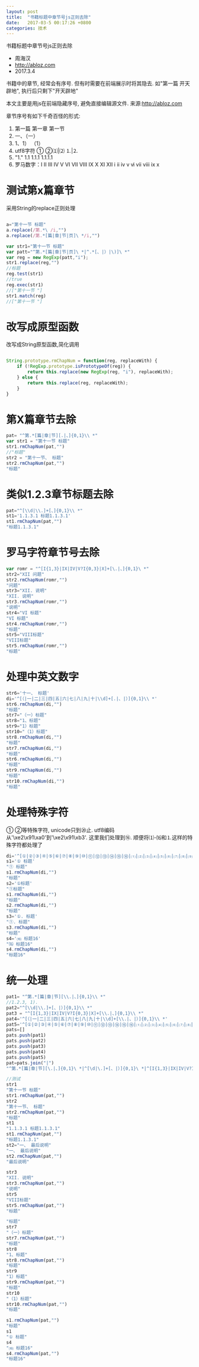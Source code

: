```yaml
---
layout: post
title:  "书籍标题中章节号js正则去除"
date:   2017-03-5 00:17:26 +0800
categories: 技术
---
```

书籍标题中章节号js正则去除
- 周海汉
- http://abloz.com
- 2017.3.4

书籍中的章节, 经常会有序号. 但有时需要在前端展示时将其隐去.
如"第一篇 开天辟地", 执行后只剩下"开天辟地"

本文主要是用js在前端隐藏序号, 避免直接编辑源文件.
来源:http://abloz.com


章节序号有如下千奇百怪的形式:

1. 第一篇    第一章    第一节
2. 一、（一）
3. 1、1） （1）    
4. utf8字符 ①  ②⑴|⑵ ⒈|⒉  
5. "1." 1.1 1.1.1    1.1.1.1
6. 罗马数字：Ⅰ Ⅱ Ⅲ Ⅳ Ⅴ Ⅵ Ⅶ Ⅷ Ⅸ Ⅹ Ⅺ Ⅻ   ⅰ ⅱ  ⅳ ⅴ ⅵ ⅶ ⅷ ⅸ ⅹ   

# 测试第x篇章节
采用String的replace正则处理
```javascript

a="第十一节 标题"
a.replace(/第.*\ /i,"")
a.replace(/第.*[篇|章|节|页]\ */i,"")

var str1="第十一节 标题"
var patt="^第.*[篇|章|节|页]\ *|^.*[、|）|\)]\ *"
var reg = new RegExp(patt,"i");
str1.replace(reg,"")
//标题
reg.test(str1)
//true
reg.exec(str1)
//["第十一节 "]
str1.match(reg)
//["第十一节 "]
```
# 改写成原型函数
改写成String原型函数,简化调用
```javascript

String.prototype.rmChapNum = function(reg, replaceWith) {  
    if (!RegExp.prototype.isPrototypeOf(reg)) {  
        return this.replace(new RegExp(reg, "i"), replaceWith);  
    } else {  
        return this.replace(reg, replaceWith);  
    }  
} 

```
# 第X篇章节去除
```js
pat= "^第.*[篇|章|节][.|、]{0,1}\\ *"
var str1 = "第十一节 标题"
str1.rmChapNum(pat,"")
//"标题"
str2 = "第十一节、 标题"
str2.rmChapNum(pat,"")
"标题"
```
# 类似1.2.3章节标题去除
```js
pat="^[\\d|\\.]+[、]{0,1}\\ *"
st1='1.1.3.1 标题1.1.3.1'
st1.rmChapNum(pat,"")
"标题1.1.3.1"

```
# 罗马字符章节号去除
```javascript
var romr = "^[I{1,3}|IX|IV|V?I{0,3}|X]+[\.|、]{0,1}\ *"
str2="XII 问题"
str2.rmChapNum(romr,"")
"问题"
str3="XII. 说明"
"XII. 说明"
str3.rmChapNum(romr,"")
"说明"
str4="VI 标题"
"VI 标题"
str4.rmChapNum(romr,"")
"标题"
str5="VIII标题"
"VIII标题"
str5.rmChapNum(romr,"")
"标题"
```

# 处理中英文数字
```js
str6='十一、 标题'
di='^[（|一|二|三|四|五|六|七|八|九|十|\\d]+[.|、|）]{0,1}\\ *'
str6.rmChapNum(di,"")
"标题"
str7="（一）标题"
str8="1、标题"
str9="1）标题"
str10="（1）标题"
str8.rmChapNum(di,"")
"标题"
str7.rmChapNum(di,"")
"标题"
str6.rmChapNum(di,"")
"标题"
str9.rmChapNum(di,"")
"标题"
str10.rmChapNum(di,"")
"标题"
```

# 处理特殊字符
① ②等特殊字符, unicode只到⑳止.
utf8编码从'\xe2\x91\xa0'到'\xe2\x91\xb3'. 这里我们处理到⑯. 顺便将⑴-⒃和⒈这样的特殊字符都处理了

```js
di='^[①|②|③|④|⑤|⑥|⑦|⑧|⑨|⑩|⑪|⑫|⑬|⑭|⑮|⑯|⑴|⑵|⑶|⑷|⑸|⑹|⑺|⑻|⑼|⑽|⑾|⑿|⒀|⒁|⒂|⒃|⒈|⒉|⒊|⒋|⒌|⒍|⒎|⒏|⒐|⒑|⒒|⒓|⒔|⒕|⒖|⒗]+[.|、]{0,1}\ *'
s1='① 标题'
"① 标题"
s1.rmChapNum(di,"")
"标题"
s2='①标题'
"①标题"
s1.rmChapNum(di,"")
"标题"
s2.rmChapNum(di,"")
"标题"
s3='①. 标题'
"①. 标题"
s3.rmChapNum(di,"")
"标题"
s4='⒃ 标题16'
"⒃ 标题16"
s4.rmChapNum(di,"")
"标题16"
```
# 统一处理
```js
pat1= "^第.*[篇|章|节][\\.|、]{0,1}\\ *"
//1.2.3, 1).
pat2="^[\\d|\\.]+[、|）]{0,1}\\ *"
pat3 = "^[I{1,3}|IX|IV|V?I{0,3}|X]+[\\.|、]{0,1}\\ *"
pat4='^[（|一|二|三|四|五|六|七|八|九|十|\\d]+[\\.|、|）]{0,1}\\ *'
pat5='^[①|②|③|④|⑤|⑥|⑦|⑧|⑨|⑩|⑪|⑫|⑬|⑭|⑮|⑯|⑴|⑵|⑶|⑷|⑸|⑹|⑺|⑻|⑼|⑽|⑾|⑿|⒀|⒁|⒂|⒃|⒈|⒉|⒊|⒋|⒌|⒍|⒎|⒏|⒐|⒑|⒒|⒓|⒔|⒕|⒖|⒗]+[\\.|、]{0,1}\\ *'
pats=[]
pats.push(pat1)
pats.push(pat2)
pats.push(pat3)
pats.push(pat4)
pats.push(pat5)
pat=pats.join("|")
"^第.*[篇|章|节][\.|、]{0,1}\ *|^[\d|\.]+[、|）]{0,1}\ *|^[I{1,3}|IX|IV|V?I{0,3}|X]+[\.|、]{0,1}\ *|^[（|一|二|三|四|五|六|七|八|九|十|\d]+[\.|、|）]{0,1}\ *|^[①|②|③|④|⑤|⑥|⑦|⑧|⑨|⑩|⑪|⑫|⑬|⑭|⑮|⑯|⑴|⑵|⑶|⑷|⑸|⑹|⑺|⑻|⑼|⑽|⑾|⑿|⒀|⒁|⒂|⒃|⒈|⒉|⒊|⒋|⒌|⒍|⒎|⒏|⒐|⒑|⒒|⒓|⒔|⒕|⒖|⒗]+[\.|、]{0,1}\ *"

//测试
str1
"第十一节 标题"
str1.rmChapNum(pat,"")
str2
"第十一节、 标题"
str2.rmChapNum(pat,"")
"标题"
st1
"1.1.3.1 标题1.1.3.1"
st1.rmChapNum(pat,"")
"标题1.1.3.1"
st2="一、 最后说明"
"一、 最后说明"
st2.rmChapNum(pat,"")
"最后说明"

str3
"XII. 说明"
str3.rmChapNum(pat,"")
"说明"
str5
"VIII标题"
str5.rmChapNum(pat,"")
"标题"

"标题"
str7
"（一）标题"
str7.rmChapNum(pat,"")
"标题"
str8
"1、标题"
str8.rmChapNum(pat,"")
"标题"
str9
"1）标题"
str9.rmChapNum(pat,"")
"标题"
str10
"（1）标题"
str10.rmChapNum(pat,"")
"标题"

s1.rmChapNum(pat,"")
"标题"
s1
"① 标题"
s4
"⒃ 标题16"
s4.rmChapNum(pat,"")
"标题16"
```

